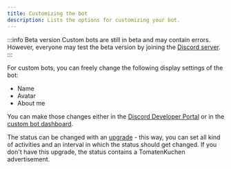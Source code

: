 ```yaml
---
title: Customizing the bot
description: Lists the options for customizing your bot.
---
```


:::info Beta version
Custom bots are still in beta and may contain errors.
However, everyone may test the beta version by joining the [Discord server](https://tomatenkuchen.com/discord).
:::

For custom bots, you can freely change the following display settings of the bot:
- Name
- Avatar
- About me

You can make those changes either in the [Discord Developer Portal](https://discord.com/developers/applications) or in the [custom bot dashboard](https://tomatenkuchen.com/dashboard/custom).

The status can be changed with an [upgrade](./upgrades) - this way, you can set all kind of activities and an interval in which the status should get changed. If you don't have this upgrade, the status contains a TomatenKuchen advertisement.

